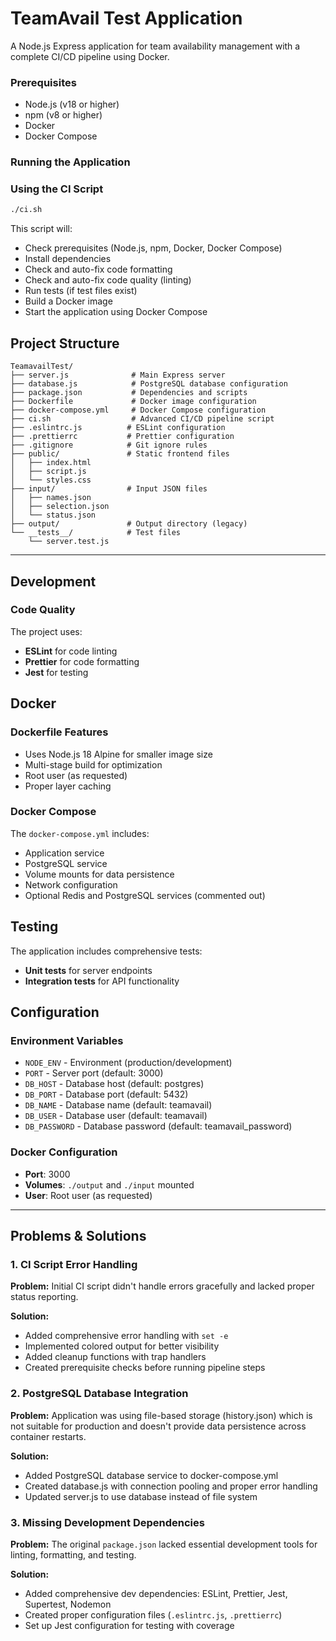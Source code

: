 # TeamAvail Test Application

A Node.js Express application for team availability management with a complete CI/CD pipeline using Docker.

### Prerequisites

- Node.js (v18 or higher)
- npm (v8 or higher)
- Docker
- Docker Compose

### Running the Application

### Using the CI Script

```bash
./ci.sh

```

This script will:

- Check prerequisites (Node.js, npm, Docker, Docker Compose)
- Install dependencies
- Check and auto-fix code formatting
- Check and auto-fix code quality (linting)
- Run tests (if test files exist)
- Build a Docker image
- Start the application using Docker Compose

## Project Structure

```
TeamavailTest/
├── server.js              # Main Express server
├── database.js            # PostgreSQL database configuration
├── package.json           # Dependencies and scripts
├── Dockerfile             # Docker image configuration
├── docker-compose.yml     # Docker Compose configuration
├── ci.sh                  # Advanced CI/CD pipeline script
├── .eslintrc.js          # ESLint configuration
├── .prettierrc           # Prettier configuration
├── .gitignore            # Git ignore rules
├── public/               # Static frontend files
│   ├── index.html
│   ├── script.js
│   └── styles.css
├── input/                # Input JSON files
│   ├── names.json
│   ├── selection.json
│   └── status.json
├── output/               # Output directory (legacy)
└── __tests__/            # Test files
    └── server.test.js

```

---

## Development

### Code Quality

The project uses:

- **ESLint** for code linting
- **Prettier** for code formatting
- **Jest** for testing

## Docker

### Dockerfile Features

- Uses Node.js 18 Alpine for smaller image size
- Multi-stage build for optimization
- Root user (as requested)
- Proper layer caching

### Docker Compose

The `docker-compose.yml` includes:

- Application service
- PostgreSQL service
- Volume mounts for data persistence
- Network configuration
- Optional Redis and PostgreSQL services (commented out)

## Testing

The application includes comprehensive tests:

- **Unit tests** for server endpoints
- **Integration tests** for API functionality

## Configuration

### Environment Variables

- `NODE_ENV` - Environment (production/development)
- `PORT` - Server port (default: 3000)
- `DB_HOST` - Database host (default: postgres)
- `DB_PORT` - Database port (default: 5432)
- `DB_NAME` - Database name (default: teamavail)
- `DB_USER` - Database user (default: teamavail)
- `DB_PASSWORD` - Database password (default: teamavail_password)

### Docker Configuration

- **Port**: 3000
- **Volumes**: `./output` and `./input` mounted
- **User**: Root user (as requested)

---

## Problems & Solutions

### 1. **CI Script Error Handling**

**Problem:** Initial CI script didn't handle errors gracefully and lacked proper status reporting.

**Solution:**

- Added comprehensive error handling with `set -e`
- Implemented colored output for better visibility
- Added cleanup functions with trap handlers
- Created prerequisite checks before running pipeline steps

### 2. **PostgreSQL Database Integration**

**Problem:** Application was using file-based storage (history.json) which is not suitable for production and doesn't provide data persistence across container restarts.

**Solution:**

- Added PostgreSQL database service to docker-compose.yml
- Created database.js with connection pooling and proper error handling
- Updated server.js to use database instead of file system

### 3. **Missing Development Dependencies**

**Problem:** The original `package.json` lacked essential development tools for linting, formatting, and testing.

**Solution:**

- Added comprehensive dev dependencies: ESLint, Prettier, Jest, Supertest, Nodemon
- Created proper configuration files (`.eslintrc.js`, `.prettierrc`)
- Set up Jest configuration for testing with coverage